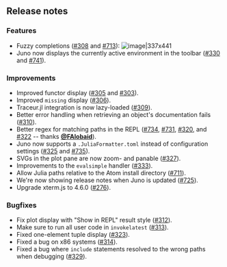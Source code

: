 
## Release notes

### Features
- Fuzzy completions ([#308](https://github.com/JunoLab/Atom.jl/pull/308) and [#713](https://github.com/JunoLab/atom-julia-client/pull/713)):
![image|337x441](https://aws1.discourse-cdn.com/business5/uploads/julialang/original/2X/b/b6e7d7a4feb29564356d3e67d1f260a936aa5b74.png)
- Juno now displays the currently active environment in the toolbar ([#330](https://github.com/JunoLab/Atom.jl/pull/330) and [#741](https://github.com/JunoLab/atom-julia-client/pull/741)).

### Improvements

- Improved functor display ([#305](https://github.com/JunoLab/Atom.jl/pull/305) and [#303](https://github.com/JunoLab/Atom.jl/pull/303)).
- Improved `missing` display ([#306](https://github.com/JunoLab/Atom.jl/pull/306)).
- Traceur.jl integration is now lazy-loaded ([#309](https://github.com/JunoLab/Atom.jl/pull/309)).
- Better error handling when retrieving an object's documentation fails ([#310](https://github.com/JunoLab/Atom.jl/pull/310)).
- Better regex for matching paths in the REPL ([#734](https://github.com/JunoLab/atom-julia-client/pull/734), [#731](https://github.com/JunoLab/atom-julia-client/pull/731), [#320](https://github.com/JunoLab/Atom.jl/pull/320), and [#322](https://github.com/JunoLab/Atom.jl/pull/322) -- thanks [**@FAlobaid**](https://github.com/FAlobaid)).
- Juno now supports a `.JuliaFormatter.toml` instead of configuration settings ([#325](https://github.com/JunoLab/Atom.jl/pull/325) and [#735](https://github.com/JunoLab/atom-julia-client/pull/735)).
- SVGs in the plot pane are now zoom- and panable ([#327](https://github.com/JunoLab/Atom.jl/pull/327)).
- Improvements to the `evalsimple` handler ([#333](https://github.com/JunoLab/Atom.jl/pull/333)).
- Allow Julia paths relative to the Atom install directory ([#711](https://github.com/JunoLab/atom-julia-client/pull/711)).
- We're now showing release notes when Juno is updated ([#725](https://github.com/JunoLab/atom-julia-client/pull/725)).
- Upgrade xterm.js to 4.6.0 ([#276](https://github.com/JunoLab/atom-ink/pull/276)).

### Bugfixes
- Fix plot display with "Show in REPL" result style ([#312](https://github.com/JunoLab/Atom.jl/pull/312)).
- Make sure to run all user code in `invokelatest` ([#313](https://github.com/JunoLab/Atom.jl/pull/313)).
- Fixed one-element tuple display ([#323](https://github.com/JunoLab/Atom.jl/pull/323)).
- Fixed a bug on x86 systems ([#314](https://github.com/JunoLab/Atom.jl/pull/314)).
- Fixed a bug where `include` statements resolved to the wrong paths when debugging ([#329](https://github.com/JunoLab/Atom.jl/pull/329)).
